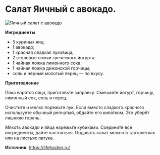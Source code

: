 # Салат Яичный с авокадо.

![Яичный салат с авокадо](/images/Kulinar/Salad/yayca_vetchina.jpg 'Яичный салат с авокадо')

**Ингредиенты**

- 5 куриных яиц;
- 1 авокадо;
- 1 красная сладкая луковица;
- 2 столовые ложки греческого йогурта;
- 1 чайная ложка лимонного сока;
- 1 чайная ложка дижонской горчицы;
- соль и чёрный молотый перец — по вкусу.

**Приготовление**

Пока варятся яйца, приготовьте заправку. Смешайте йогурт, горчицу, лимонный сок, соль и перец.

Очистите и мелко порежьте лук. Если вместо сладкого красного используете обычный репчатый, обдайте его кипятком. Это уберёт лишнюю горечь.

Мякоть авокадо и яйца нарежьте кубиками. Соедините все ингредиенты, дайте настояться. Подавать салат можно в тарталетках или на листьях латука.

**Источник**: https://lifehacker.ru/
